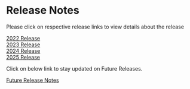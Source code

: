 Release Notes
=============

Please click on respective release links to view details about the release

[2022 Release](./?path=/docs/release-notes/Releases/2022/2022.md) <br />
[2023 Release](./?path=/docs/release-notes/Releases/2023/2023.md) <br />
[2024 Release](./?path=/docs/release-notes/Releases/2024/2024.md) <br />
[2025 Release](./?path=/docs/release-notes/Releases/2025/2025.md) <br />

Click on below link to stay updated on Future Releases.

[Future Release Notes](https://developer.fiserv.com/product/FirstVisionEMEA/docs/?path=docs/release-notes/Future-Release-Notes/Future-Release-Notes.md&branch=preview)
